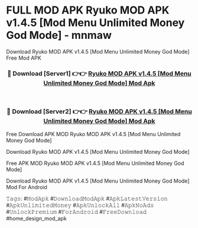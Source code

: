 # FULL MOD APK Ryuko MOD APK v1.4.5 [Mod Menu Unlimited Money God Mode] - mnmaw
Download Ryuko MOD APK v1.4.5 [Mod Menu Unlimited Money God Mode] Free Mod APK

<div align="center">
<h3>🔴 Download [Server1] 👉👉 <a href="https://apk-comot.site?title=Ryuko_MOD_APK_v1.4.5_[Mod_Menu_Unlimited_Money_God_Mode]">Ryuko MOD APK v1.4.5 [Mod Menu Unlimited Money God Mode] Mod Apk</a></h3><br>

<h3>🔴 Download [Server2] 👉👉 <a href="https://apk-comot.site?title=Ryuko_MOD_APK_v1.4.5_[Mod_Menu_Unlimited_Money_God_Mode]">Ryuko MOD APK v1.4.5 [Mod Menu Unlimited Money God Mode] Mod Apk</a></h3>
</div>


Free Download APK MOD Ryuko MOD APK v1.4.5 [Mod Menu Unlimited Money God Mode]

Download Ryuko MOD APK v1.4.5 [Mod Menu Unlimited Money God Mode] 

Free APK MOD Ryuko MOD APK v1.4.5 [Mod Menu Unlimited Money God Mode] 

Download Ryuko MOD APK v1.4.5 [Mod Menu Unlimited Money God Mode] Mod For Android

𝚃𝚊𝚐𝚜: #𝙼𝚘𝚍𝙰𝚙𝚔 #𝙳𝚘𝚠𝚗𝚕𝚘𝚊𝚍𝙼𝚘𝚍𝙰𝚙𝚔 #𝙰𝚙𝚔𝙻𝚊𝚝𝚎𝚜𝚝𝚅𝚎𝚛𝚜𝚒𝚘𝚗 #𝙰𝚙𝚔𝚄𝚗𝚕𝚒𝚖𝚒𝚝𝚎𝚍𝙼𝚘𝚗𝚎𝚢 #𝙰𝚙𝚔𝚄𝚗𝚕𝚘𝚌𝚔𝙰𝚕𝚕 #𝙰𝚙𝚔𝙽𝚘𝙰𝚍𝚜 #𝚄𝚗𝚕𝚘𝚌𝚔𝙿𝚛𝚎𝚖𝚒𝚞𝚖 #𝙵𝚘𝚛𝙰𝚗𝚍𝚛𝚘𝚒𝚍 #𝙵𝚛𝚎𝚎𝙳𝚘𝚠𝚗𝚕𝚘𝚊𝚍 #home_design_mod_apk